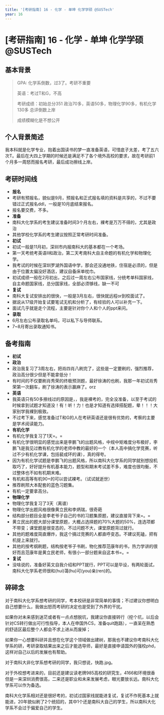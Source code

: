 ```yaml
---
title: '[考研指南] 16 - 化学 - 单坤 化学学硕 @SUSTech'
year: 16
---
```


# [考研指南] 16 - 化学 - 单坤 化学学硕 @SUSTech

## 基本背景
>GPA: 化学系倒数，过3了。考研不重要
>
>英语：考过T和G，不高
>
>考研成绩：初始总分351 政治70多，英语50多，物理化学90多，有机化学130多 总评倒数上岸
>
>成绩模糊化是不想公开

## 个人背景简述

我本科就是化学专业，抱着出国读书的梦一直准备英语，可惜底子太差，考了五六次T。最后在大四上学期的时候还是满足不了各个境外高校的要求，故在考研前1个月多一周怒而报名考研，最后成功擦线上岸。

## 考研时间线
- **报名**
 - 考研有预报名，貌似是9月，预报名和正式报名填的资料是共享的，不过不要错过正式报名ddl，一般是10月底结束报名。
 - 报名要交费，不多。
- **准备**
 - 南科大化学系的考生建议准备时间3个月左右，裸考是万万不得的，尤其是政治
 - 其他学校化学系的考生建议按照正常考研时间准备。
- **初试**
 - 初试一般是11月初，深圳市内报南科大的基本都在一个考场。
 - 第一天考统考英语II和政治，第二天考南科大自主命题的有机化学和物理化学。
 - 我考试的时候在深圳罗湖外国语中学，那会还没通地铁，住宿是必须的，但是由于位置太偏没好酒店，建议自备床单枕巾。
 - 初试成绩一般在2月初出，之后过一周左右公布国家线，分统考单科国家线，自主命题国家线，总分国家线，全部必须够线，缺一不可
- **复试**
 - 南科大复试安排出的很快，一般是3月左右，很快就远程or到校面试了。
 - 据说从17级开始复试要笔试无机和分析了，有经验的人可以补充一下。
 - 面试几乎就是走个流程，主要是针对你个人和个人的ppt来问。
- **录取**
 - 6月左右公布录取名单吗，可以私下与导师联系。
 - 7~8月寄出录取通知书。

## 备考指南
- **初试**
 - **政治**
  - 政治我复习了3周左右，把肖四肖八刷完了，这些是一定要刷的，强烈推荐，政治高分很少但是不能拿低分！
  - 有时间的不仅要刷肖秀荣的终极预测题，最好徐涛的也刷，我那一年初试肖秀荣第一次翻车，刷了徐涛的表示赢麻了。orz
 - **英语**
  - 我英语只有50多擦线过的原因是，，我是裸考的，完全没准备，以至于考试的时候拿到试题才知道没！有！听！力！也是才知道有选择搭配题，晕！！！大家别学我裸到极致。
  - 不过考下来，感觉准备过T和G的人在考研英语还是很有优势的，考察的主要是学术阅读能力。
 - **有机化学**
  - 有机化学我复习了1天=。=
  - 有机化学很明显的感觉出来是李鹏飞的出题风格，中规中矩难度分布极好，李鹏飞是我见过教有机化学的老师中教的最好的一个（本人高中搞化学竞赛，听过不少有机化学课，包括裴成环的课），真的得夸。
  - 因为有机化学试题是李鹏飞的出题风格，所以南科大化学系的同学就别想投机取巧了，好好提升有机基本能力，题型和期末考试差不多，难度也很均衡，不过整体也不如有机期末难。
  - 有机和高等有机90+的可以尝试裸考。（试试就逝世）
  - 推荐刷邢大本配套的蓝色习题集。
  - 有机一定要拿高分。
 - **物理化学**
  - 物理化学我复习了3天（离谱）
  - 物理化学出题风格很像黄立民和李炳瑞，很奇葩
  - 结构部分题目全是李老爷子自己的书的习题集原题，建议直接背下来=。=
  - 黄立民出的题大部分课堂原题，大概占选择题的70%大题的50%，连选项都不带变；课堂题是很变态的，不过问题不大，课堂原题背过就行。
  - 其他的题难度简直爆炸，我这个搞过竞赛的人都直呼变态。不建议死磕，把有机提上来就行。
  - 其他的按考纲刷题，结构按老爷子书刷，物化推荐范康年的书，热力学讲的很好而且范康年是黄立民老师，有很小一部分题来自这本书=。=
- **复试**
 - 没啥说的，准备好英文自我介绍和PPT就行，PPT可以是毕设，有两轮面试，南科大化学系老师很和(hui)蔼(hu)可(you)亲(ren)的。

## 碎碎念

对于南科大化学系想考研的同学，考本校研是非常简单的事情；不过建议你想明白自己想要什么，我做出怒而考研的决定也是受到了外界的干扰。

如果你对未来感到迷茫或者有一点点想脱坑，我建议你直接转行（挖个坑，以后会针对CS转行做出可行性指导，本人在申国外CS，准备quit跑路），一直呆在熟悉的舒适区最后整个人都会不求上进从而废掉；

如果你一心想要科研并且想在化学这个领域做出建树，那我也不建议你考南科大化学系的研，考研录取结果出来之后才能选导师，最好是直接申请国外的强校phd，这样对自己以后的发展也有帮助。

对于南科大非化学系想考研的同学，我只想说，快跑.jpg。

对于外校想考进来的，目前还是建议读老牌985高校的研究生，4166和环境很香但是一来深圳消费很高，二来还是职业和未来发展考虑，眼光要放长远。南科大化学系可以作为备选。

南科大化学系相对还是很好考的，初试过国家线就能进复试，复试不作死基本上就能进，20年貌似刷了2个统招的，其中1个还是南科大自己的学生，所以南科大化学系不会过于偏爱自己的学生。
